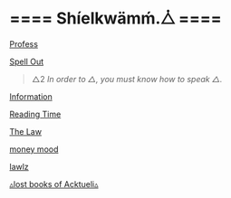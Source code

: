 # ==== Shíelkwämḿ.⧊ ==== 

[Profess](/docs/proper/profess)

[Spell Out](/docs/proper/spell-out)
> △2
> *In order to △, you must know how to speak △.*

[Information](/docs/proper/information)

[Reading Time](/docs/proper/reading-time)

[The Law](/docs/proper/law)

[money mood](/docs/proper/money-mood)

[lawlz](/docs/proper/money-or-laws)


[▵lost books of Acktueli▵](/docs/proper/lost-books)